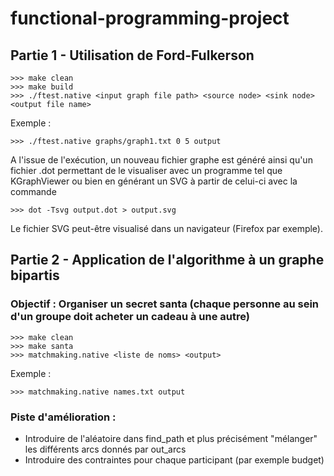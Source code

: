 # functional-programming-project


## Partie 1 - Utilisation de Ford-Fulkerson

```
>>> make clean
>>> make build
>>> ./ftest.native <input graph file path> <source node> <sink node> <output file name>
```
Exemple :
```
>>> ./ftest.native graphs/graph1.txt 0 5 output
```

A l'issue de l'exécution, un nouveau fichier graphe est généré ainsi qu'un fichier .dot permettant de le visualiser avec un programme tel que KGraphViewer ou bien en générant un SVG à partir de celui-ci avec la commande

```
>>> dot -Tsvg output.dot > output.svg
```
Le fichier SVG peut-être visualisé dans un navigateur (Firefox par exemple).


## Partie 2 - Application de l'algorithme à un graphe bipartis
### Objectif : Organiser un secret santa (chaque personne au sein d'un groupe doit acheter un cadeau à une autre)

```
>>> make clean
>>> make santa
>>> matchmaking.native <liste de noms> <output>
```
Exemple : 
```
>>> matchmaking.native names.txt output
```


### Piste d'amélioration : 
- Introduire de l'aléatoire dans find_path et plus précisément "mélanger" les différents arcs donnés par out_arcs
- Introduire des contraintes pour chaque participant (par exemple budget)
